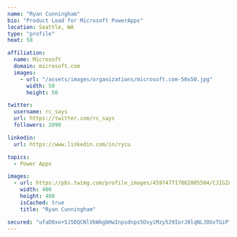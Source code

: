 ```yaml
---
name: "Ryan Cunningham"
bio: "Product Lead for Microsoft PowerApps"
location: Seattle, WA
type: "profile"
heat: 58

affiliation:
  name: Microsoft
  domain: microsoft.com
  images:
    - url: "/assets/images/organizations/microsoft.com-50x50.jpg"
      width: 50
      height: 50

twitter:
  username: rc_says
  url: https://twitter.com/rc_says
  followers: 2090

linkedin:
  url: https://www.linkedin.com/in/rycu

topics:
  - Power Apps

images:
  - url: https://pbs.twimg.com/profile_images/459747717862805504/CJIGZejd_400x400.png
    width: 400
    height: 400
    isCached: true
    title: "Ryan Cunningham"

secured: "ufaD0xo+5J5DQCNlVbWkgbHwInpsdnps5OvyiMzy529IorJ8lqNLJOGvTGiPTnRn51R0LuksLZkotzCZi3OXa7G6LnLEcGKODXGo13jz86EtEIJt0VJcKGuWLl4lR/YcRgC96QJhPLv93PPmSxMZVMM4BNmGnNofW04vRzaOmORarxgWbkg/i1LkJ8FAhvN7gHMNyqfArXYWp76iM4dxUIIB4CZtDrf73U08gC5wHjGSUThywtZVlsyWZmI3tBIcba8RiJA/3Lti418cLQPAr6Qq8ArMy7epXZTgWzXrkUicZj9EwH/s6002g3OJoX74wIbpeXM+w/Sa6udZOiOPh2l11+kvGjSGVjUuzesZR0sS1pQdu/gvDi5NDCIn+nXvU7rGBR8Q2HKSnmKyyF9BdRO8fVwcF6tEXLIcSPcgkAU=;XLSfJZ3yL1b9H76+EOocXg=="
---
```


